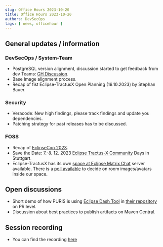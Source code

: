 ```yaml
---
slug: Office Hours 2023-10-20
title: Office Hours 2023-10-20
authors: DevSecOps
tags: [ news, officehour ]
---
```


## General updates / information

### DevSecOps / System-Team

- PostgreSQL version alignment, discussion started to get feedback from dev Teams: [GH Discussion](https://github.com/eclipse-tractusx/sig-infra/discussions/308).
- Base Image alignment process.
- Recap of fist Eclipse-TractusX Open Planning (19.10.2023) by Stephan Bauer.

### Security

- Veracode: New high findings, please track findings and update you dependencies.
- Patching strategy for past releases has to be discussed.

### FOSS

- Recap of [EclipseCon 2023](https://www.eclipsecon.org/2023).
- Save the Date: 7.-8. 12. 2023 [Eclipse Tractus-X Community](https://eclipse-tractusx.github.io/blog/community-days/) Days in Stuttgart.
- Eclipse-TractusX has its own [space at Eclipse Matrix Chat](https://chat.eclipse.org/#/room/#automotive.tractusx:matrix.eclipse.org) server available. There is a [poll available](https://github.com/eclipse-tractusx/sig-infra/discussions/312) to decide on room images/avatars inside our space.

## Open discussions

- Short demo of how PURIS is using [Eclipse Dash Tool](https://github.com/eclipse/dash-licenses) in [their repository](https://github.com/eclipse-tractusx/puris/blob/main/.github/workflows/dash-dependency-check.yml) on PR level.
- Discussion about best practices to publish artifacts on Maven Central.

## Session recording

- You can find the recording [here](https://bcgcatenax.sharepoint.com/:v:/r/sites/CommunitiesofPractises/Shared%20Documents/CX-CoP%20DevSecOps/Office_Hours_Regular_Recordings/CXDevSecOps%20Office%20Hours-20231020_115508-Meeting%20Recording%20-%20Trim.mp4?csf=1&web=1&e=5lU0ZH&nav=eyJyZWZlcnJhbEluZm8iOnsicmVmZXJyYWxBcHAiOiJTdHJlYW1XZWJBcHAiLCJyZWZlcnJhbFZpZXciOiJTaGFyZURpYWxvZyIsInJlZmVycmFsQXBwUGxhdGZvcm0iOiJXZWIiLCJyZWZlcnJhbE1vZGUiOiJ2aWV3In19)
